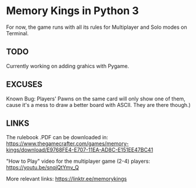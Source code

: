 # Memory Kings in Python 3

For now, the game runs with all its rules for Multiplayer and Solo modes on Terminal.

## TODO

Currently working on adding grahics with Pygame.

## EXCUSES

Known Bug: Players' Pawns on the same card will only show one of them, cause it's a mess to draw a better board with ASCII. They are there though.)

## LINKS

The rulebook .PDF can be downloaded in: https://www.thegamecrafter.com/games/memory-kings/download/E9768FE4-E707-11EA-AD8C-E151EE47BC41

"How to Play" video for the multiplayer game (2-4) players: https://youtu.be/snqjQtYmv_Q

More relevant links: https://linktr.ee/memorykings
